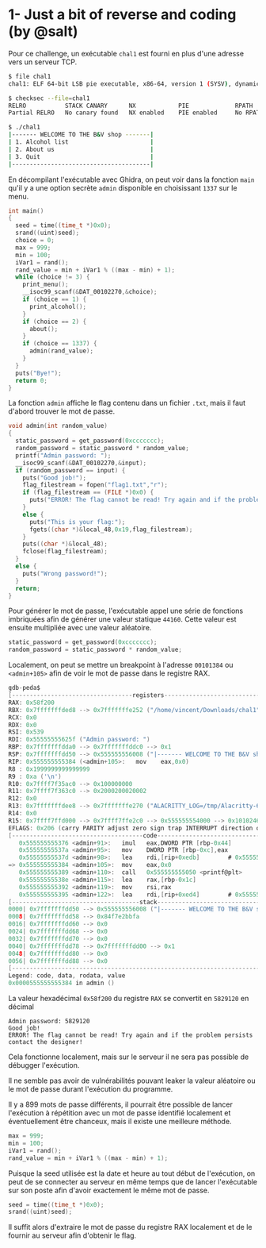 # 1- Just a bit of reverse and coding (by @salt)

Pour ce challenge, un exécutable `chal1` est fourni en plus d'une adresse vers un serveur TCP.

```sh
$ file chal1
chal1: ELF 64-bit LSB pie executable, x86-64, version 1 (SYSV), dynamically linked, interpreter /lib64/ld-linux-x86-64.so.2, for GNU/Linux 3.2.0, BuildID[sha1]=9f0776b32e3f34a4c6da8c7341491d2156d1096e, not stripped

$ checksec --file=chal1
RELRO           STACK CANARY      NX            PIE             RPATH      RUNPATH      Symbols         FORTIFY Fortified       Fortifiable     FILE
Partial RELRO   No canary found   NX enabled    PIE enabled     No RPATH   No RUNPATH   87 Symbols        No    0               2               chal1

$ ./chal1
|------- WELCOME TO THE B&V shop -------|
| 1. Alcohol list                       |
| 2. About us                           |
| 3. Quit                               |
|---------------------------------------|
```

En décompilant l'exécutable avec Ghidra, on peut voir dans la fonction `main` qu'il y a une option secrète `admin` disponible en choisissant `1337` sur le menu.
```c
int main()
{
  seed = time((time_t *)0x0);
  srand((uint)seed);
  choice = 0;
  max = 999;
  min = 100;
  iVar1 = rand();
  rand_value = min + iVar1 % ((max - min) + 1);
  while (choice != 3) {
    print_menu();
    __isoc99_scanf(&DAT_00102270,&choice);
    if (choice == 1) {
      print_alcohol();
    }
    if (choice == 2) {
      about();
    }
    if (choice == 1337) {
      admin(rand_value);
    }
  }
  puts("Bye!");
  return 0;
}
```

La fonction `admin` affiche le flag contenu dans un fichier `.txt`, mais il faut d'abord trouver le mot de passe.
```c
void admin(int random_value)
{
  static_password = get_password(0xccccccc);
  random_password = static_password * random_value;
  printf("Admin password: ");
  __isoc99_scanf(&DAT_00102270,&input);
  if (random_password == input) {
    puts("Good job!");
    flag_filestream = fopen("flag1.txt","r");
    if (flag_filestream == (FILE *)0x0) {
      puts("ERROR! The flag cannot be read! Try again and if the problem persists contact the designe r!");
    }
    else {
      puts("This is your flag:");
      fgets((char *)&local_48,0x19,flag_filestream);
    }
    puts((char *)&local_48);
    fclose(flag_filestream);
  }
  else {
    puts("Wrong password!");
  }
  return;
}
```

Pour générer le mot de passe, l'exécutable appel une série de fonctions imbriquées afin de générer une valeur statique `44160`. Cette valeur est ensuite multipliée avec une valeur aléatoire.

```c
static_password = get_password(0xccccccc);
random_password = static_password * random_value;
```

Localement, on peut se mettre un breakpoint à l'adresse `00101384` ou `<admin+105>` afin de voir le mot de passe dans le registre RAX.

```c
gdb-peda$
[----------------------------------registers-----------------------------------]
RAX: 0x58f200
RBX: 0x7fffffffded8 --> 0x7fffffffe252 ("/home/vincent/Downloads/chal1")
RCX: 0x0
RDX: 0x0
RSI: 0x539
RDI: 0x55555555625f ("Admin password: ")
RBP: 0x7fffffffdda0 --> 0x7fffffffddc0 --> 0x1
RSP: 0x7fffffffdd50 --> 0x555555556008 ("|------- WELCOME TO THE B&V shop -------|\n| 1. Alcohol list", ' ' <repeats 23 times>, "|\n| 2. About us", ' ' <repeats 27 times>, "|\n| 3. Quit", ' ' <repeats 31 times>, "|\n|", '-' <repeats 31 times>...)
RIP: 0x555555555384 (<admin+105>:	mov    eax,0x0)
R8 : 0x1999999999999999
R9 : 0xa ('\n')
R10: 0x7ffff7f35ac0 --> 0x100000000
R11: 0x7ffff7f363c0 --> 0x2000200020002
R12: 0x0
R13: 0x7fffffffdee8 --> 0x7fffffffe270 ("ALACRITTY_LOG=/tmp/Alacritty-6229.log")
R14: 0x0
R15: 0x7ffff7ffd000 --> 0x7ffff7ffe2c0 --> 0x555555554000 --> 0x10102464c457f
EFLAGS: 0x206 (carry PARITY adjust zero sign trap INTERRUPT direction overflow)
[-------------------------------------code-------------------------------------]
   0x555555555376 <admin+91>:	imul   eax,DWORD PTR [rbp-0x44]
   0x55555555537a <admin+95>:	mov    DWORD PTR [rbp-0xc],eax
   0x55555555537d <admin+98>:	lea    rdi,[rip+0xedb]        # 0x55555555625f
=> 0x555555555384 <admin+105>:	mov    eax,0x0
   0x555555555389 <admin+110>:	call   0x555555555050 <printf@plt>
   0x55555555538e <admin+115>:	lea    rax,[rbp-0x1c]
   0x555555555392 <admin+119>:	mov    rsi,rax
   0x555555555395 <admin+122>:	lea    rdi,[rip+0xed4]        # 0x555555556270
[------------------------------------stack-------------------------------------]
0000| 0x7fffffffdd50 --> 0x555555556008 ("|------- WELCOME TO THE B&V shop -------|\n| 1. Alcohol list", ' ' <repeats 23 times>, "|\n| 2. About us", ' ' <repeats 27 times>, "|\n| 3. Quit", ' ' <repeats 31 times>, "|\n|", '-' <repeats 31 times>...)
0008| 0x7fffffffdd58 --> 0x84f7e2bbfa
0016| 0x7fffffffdd60 --> 0x0
0024| 0x7fffffffdd68 --> 0x0
0032| 0x7fffffffdd70 --> 0x0
0040| 0x7fffffffdd78 --> 0x7fffffffdd00 --> 0x1
0048| 0x7fffffffdd80 --> 0x0
0056| 0x7fffffffdd88 --> 0x0
[------------------------------------------------------------------------------]
Legend: code, data, rodata, value
0x0000555555555384 in admin ()
```

La valeur hexadécimal `0x58f200` du registre `RAX` se convertit en `5829120` en décimal

```
Admin password: 5829120
Good job!
ERROR! The flag cannot be read! Try again and if the problem persists contact the designer!
```

Cela fonctionne localement, mais sur le serveur il ne sera pas possible de débugger l'exécution.

Il ne semble pas avoir de vulnérabilités pouvant leaker la valeur aléatoire ou le mot de passe durant l'exécution du programme.

Il y a 899 mots de passe différents, il pourrait être possible de lancer l'exécution à répétition avec un mot de passe identifié localement et éventuellement être chanceux, mais il existe une meilleure méthode.

```c
max = 999;
min = 100;
iVar1 = rand();
rand_value = min + iVar1 % ((max - min) + 1);
```

Puisque la seed utilisée est la date et heure au tout début de l'exécution, on peut de se connecter au serveur en même temps que de lancer l'exécutable sur son poste afin d'avoir exactement le même mot de passe.

```c
seed = time((time_t *)0x0);
srand((uint)seed);
```

Il suffit alors d'extraire le mot de passe du registre RAX localement et de le fournir au serveur afin d'obtenir le flag.
